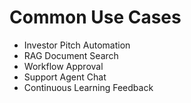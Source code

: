 # Common Use Cases

- Investor Pitch Automation
- RAG Document Search
- Workflow Approval
- Support Agent Chat
- Continuous Learning Feedback
